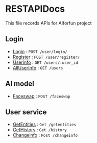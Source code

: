 # RESTAPIDocs 

This file records APIs for AIforfun project

## Login

* [Login](login.md) : `POST /user/login/`
* [Register](register.md) : `POST /user/register/`
* [Userinfo](userInfo.md) : `GET /users/:user_id`
* [AllUserInfo](allUserInfo.md) : `GET /users`

## AI model

* [Faceswap](Faceswap.md) : `POST /faceswap`

## User service

* [GetEntities](GetEntities.md) : `Get /getentities`
* [GetHistory](GetHistory.md) : `Get /history`
* [Changeinfo](Changeinfo.md) : `Post /changeinfo`